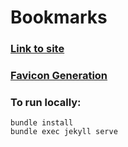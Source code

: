 # Bookmarks

### [Link to site](https://lrbrk33.github.io/bookmarks/)
### [Favicon Generation](https://realfavicongenerator.net/)

### To run locally:
```
bundle install
bundle exec jekyll serve
```
